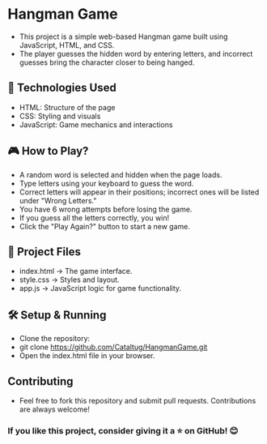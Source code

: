 # Hangman Game

- This project is a simple web-based Hangman game built using JavaScript, HTML, and CSS. 
- The player guesses the hidden word by entering letters, and incorrect guesses bring the character closer to being hanged.

## 🚀 Technologies Used
- HTML: Structure of the page
- CSS: Styling and visuals
- JavaScript: Game mechanics and interactions

## 🎮 How to Play?

- A random word is selected and hidden when the page loads.
- Type letters using your keyboard to guess the word.
- Correct letters will appear in their positions; incorrect ones will be listed under "Wrong Letters."
- You have 6 wrong attempts before losing the game.
- If you guess all the letters correctly, you win!
- Click the "Play Again?" button to start a new game.

## 📂 Project Files
- index.html → The game interface.
- style.css → Styles and layout.
- app.js → JavaScript logic for game functionality.

## 🛠 Setup & Running
- Clone the repository:
- git clone https://github.com/Cataltug/HangmanGame.git
- Open the index.html file in your browser.

## Contributing
- Feel free to fork this repository and submit pull requests. Contributions are always welcome!

### If you like this project, consider giving it a ⭐ on GitHub! 😊
